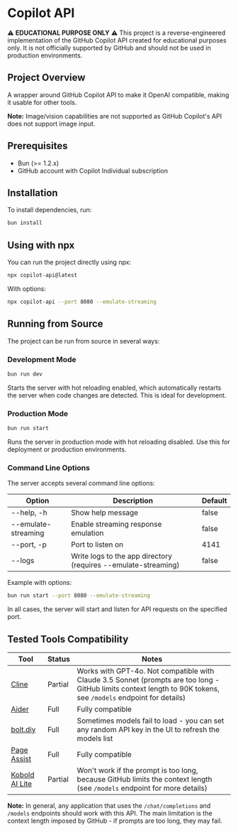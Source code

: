 # Copilot API

⚠️ **EDUCATIONAL PURPOSE ONLY** ⚠️
This project is a reverse-engineered implementation of the GitHub Copilot API created for educational purposes only. It is not officially supported by GitHub and should not be used in production environments.

## Project Overview

A wrapper around GitHub Copilot API to make it OpenAI compatible, making it usable for other tools.

**Note:** Image/vision capabilities are not supported as GitHub Copilot's API does not support image input.

## Prerequisites

- Bun (>= 1.2.x)
- GitHub account with Copilot Individual subscription

## Installation

To install dependencies, run:

```sh
bun install
```

## Using with npx

You can run the project directly using npx:

```sh
npx copilot-api@latest
```

With options:

```sh
npx copilot-api --port 8080 --emulate-streaming
```

## Running from Source

The project can be run from source in several ways:

### Development Mode

```sh
bun run dev
```

Starts the server with hot reloading enabled, which automatically restarts the server when code changes are detected. This is ideal for development.

### Production Mode

```sh
bun run start
```

Runs the server in production mode with hot reloading disabled. Use this for deployment or production environments.

### Command Line Options

The server accepts several command line options:

| Option              | Description                                                    | Default |
| ------------------- | -------------------------------------------------------------- | ------- |
| --help, -h          | Show help message                                              | false   |
| --emulate-streaming | Enable streaming response emulation                            | false   |
| --port, -p          | Port to listen on                                              | 4141    |
| --logs              | Write logs to the app directory (requires --emulate-streaming) | false   |

Example with options:

```sh
bun run start --port 8080 --emulate-streaming
```

In all cases, the server will start and listen for API requests on the specified port.

## Tested Tools Compatibility

| Tool | Status | Notes |
|------|--------|-------|
| [Cline](https://github.com/cline/cline) | Partial | Works with GPT-4o. Not compatible with Claude 3.5 Sonnet (prompts are too long - GitHub limits context length to 90K tokens, see `/models` endpoint for details) |
| [Aider](https://github.com/Aider-AI/aider) | Full | Fully compatible |
| [bolt.diy](https://github.com/stackblitz-labs/bolt.diy) | Full | Sometimes models fail to load - you can set any random API key in the UI to refresh the models list |
| [Page Assist](https://github.com/n4ze3m/page-assist) | Full | Fully compatible |
| [Kobold AI Lite](https://github.com/LostRuins/lite.koboldai.net) | Partial | Won't work if the prompt is too long, because GitHub limits the context length (see `/models` endpoint for more details) |

**Note:** In general, any application that uses the `/chat/completions` and `/models` endpoints should work with this API. The main limitation is the context length imposed by GitHub - if prompts are too long, they may fail.

